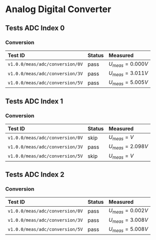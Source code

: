 # Analog Digital Converter

## Tests ADC Index 0

### Conversion

| Test ID | Status | Measured |
| :------ | ------ | :------- |
| `v1.0.0/meas/adc/conversion/0V` | pass | $U_{meas} = 0.000V$ |
| `v1.0.0/meas/adc/conversion/3V` | pass | $U_{meas} = 3.011V$ |
| `v1.0.0/meas/adc/conversion/5V` | pass | $U_{meas} = 5.005V$ |

## Tests ADC Index 1

### Conversion

| Test ID | Status | Measured |
| :------ | ------ | :------- |
| `v1.0.0/meas/adc/conversion/0V` | skip | $U_{meas} = V$ |
| `v1.0.0/meas/adc/conversion/3V` | pass | $U_{meas} = 2.098V$ |
| `v1.0.0/meas/adc/conversion/5V` | skip | $U_{meas} = V$ |

## Tests ADC Index 2

### Conversion

| Test ID | Status | Measured |
| :------ | ------ | :------- |
| `v1.0.0/meas/adc/conversion/0V` | pass | $U_{meas} = 0.002V$ |
| `v1.0.0/meas/adc/conversion/3V` | pass | $U_{meas} = 3.008V$ |
| `v1.0.0/meas/adc/conversion/5V` | pass | $U_{meas} = 5.008V$ |
